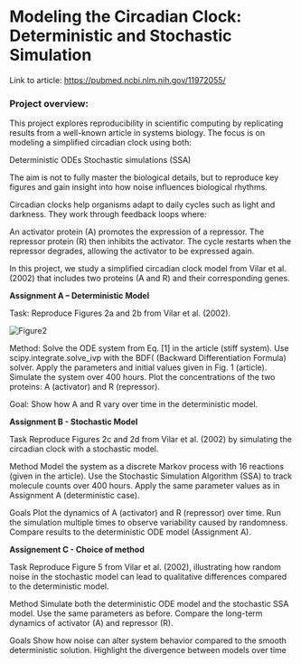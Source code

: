 # Modeling the Circadian Clock: Deterministic and Stochastic Simulation

Link to article: https://pubmed.ncbi.nlm.nih.gov/11972055/

### Project overview: 

This project explores reproducibility in scientific computing by replicating results from a well-known article in systems biology. The focus is on modeling a simplified circadian clock using both:

Deterministic ODEs
Stochastic simulations (SSA)

The aim is not to fully master the biological details, but to reproduce key figures and gain insight into how noise influences biological rhythms.

Circadian clocks help organisms adapt to daily cycles such as light and darkness. They work through feedback loops where:

An activator protein (A) promotes the expression of a repressor.
The repressor protein (R) then inhibits the activator.
The cycle restarts when the repressor degrades, allowing the activator to be expressed again.

In this project, we study a simplified circadian clock model from Vilar et al. (2002) that includes two proteins (A and R) and their corresponding genes.


**Assignment A – Deterministic Model**

Task: Reproduce Figures 2a and 2b from Vilar et al. (2002).

![Figure2](assets/img/fig2.png)

Method:
Solve the ODE system from Eq. [1] in the article (stiff system).
Use scipy.integrate.solve_ivp with the BDF( (Backward Differentiation Formula) solver.
Apply the parameters and initial values given in Fig. 1 (article).
Simulate the system over 400 hours.
Plot the concentrations of the two proteins: A (activator) and R (repressor).

Goal: Show how A and R vary over time in the deterministic model.

**Assignment B - Stochastic Model**

Task
Reproduce Figures 2c and 2d from Vilar et al. (2002) by simulating the circadian clock with a stochastic model.

Method
Model the system as a discrete Markov process with 16 reactions (given in the article).
Use the Stochastic Simulation Algorithm (SSA) to track molecule counts over 400 hours.
Apply the same parameter values as in Assignment A (deterministic case).

Goals
Plot the dynamics of A (activator) and R (repressor) over time.
Run the simulation multiple times to observe variability caused by randomness.
Compare results to the deterministic ODE model (Assignment A).


**Assignement C - Choice of method**

Task
Reproduce Figure 5 from Vilar et al. (2002), illustrating how random noise in the stochastic model can lead to qualitative differences compared to the deterministic model.

Method
Simulate both the deterministic ODE model and the stochastic SSA model.
Use the same parameters as before.
Compare the long-term dynamics of activator (A) and repressor (R).

Goals
Show how noise can alter system behavior compared to the smooth deterministic solution.
Highlight the divergence between models over time





